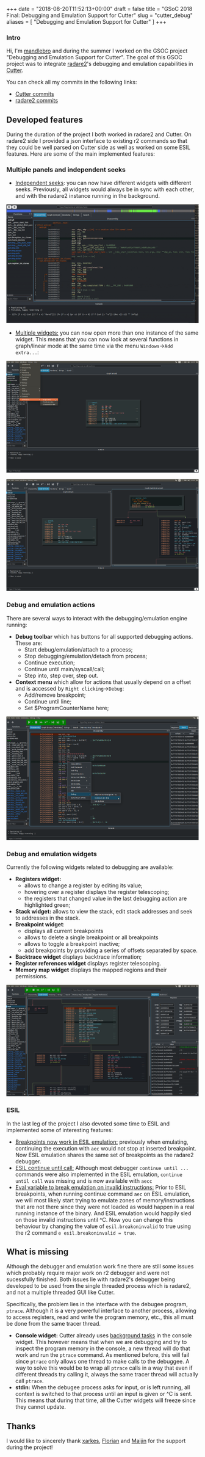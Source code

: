 +++
date = "2018-08-20T11:52:13+00:00"
draft = false
title = "GSoC 2018 Final: Debugging and Emulation Support for Cutter"
slug = "cutter_debug"
aliases = [
	"Debugging and Emulation Support for Cutter"
]
+++

### Intro
Hi, I'm [mandlebro](https://github.com/fcasal) and during the summer I worked on the GSOC project "Debugging and Emulation Support for Cutter". The goal of this GSOC project was to integrate [radare2](https://github.com/radare/radare2)'s debugging and emulation capabilities in [Cutter](https://github.com/radareorg/cutter).

You can check all my commits in the following links:

*   [Cutter commits](https://github.com/radareorg/cutter/commits?author=fcasal)
*   [radare2 commits](https://github.com/radare/radare2/commits?author=fcasal)

## Developed features

During the duration of the project I both worked in radare2 and Cutter. On radare2 side I provided a json interface to existing r2 commands so that they could be well parsed on Cutter side as well as worked on some ESIL features. Here are some of the main implemented features:

### Multiple panels and independent seeks

*   [Independent seeks](https://github.com/radareorg/cutter/commit/0cea9e3287fa12a8a240834a7484c1a957f686c1): you can now have different widgets with different seeks. Previously, all widgets would always be in sync with each other, and with the radare2 instance running in the background.

![](/images/syncseek.gif)

 *   [Multiple widgets:](https://github.com/radareorg/cutter/commit/0cea9e3287fa12a8a240834a7484c1a957f686c1) you can now open more than one instance of the same widget. This means that you can now look at several  functions in graph/linear mode at the same time via the menu `Windows`->`Add extra...`:

![](/images/mult_wid11.png)

![](/images/mult_wid2.png)

### Debug and emulation actions
There are several ways to interact with the debugging/emulation engine running:

*   **Debug toolbar** which has buttons for all supported debugging actions. These are:
    *   Start debug/emulation/attach to a process;
    *   Stop debugging/emulation/detach from process;
    *   Continue execution;
    *   Continue until main/syscall/call;
    *   Step into, step over, step out.
*   **Context menu** which allow for actions that usually depend on a offset and is accessed by `Right clicking`->`Debug`:
    *   Add/remove breakpoint;
    *   Continue until line;
    *   Set $ProgramCounterName here;

![](/images/context_menu.png)

### Debug and emulation widgets
Currently the following widgets related to debugging are available:

*   **Registers widget:** 
    *   allows to change a register by editing its value;
    *   hovering over a register displays the register telescoping;
    *   the registers that changed value in the last debugging action are highlighted green;
*   **Stack widget:** allows to view the stack, edit stack addresses and seek to addresses in the stack.
*   **Breakpoint widget**:
    *   displays all current breakpoints
    *   allows to delete a single breakpoint or all breakpoints
    *   allows to toggle a breakpoint inactive;
    *   add breakpoints by providing a series of offsets separated by space.
*   **Backtrace widget** displays backtrace information;
*   **Register references widget** displays register telescoping.
*   **Memory map widget** displays the mapped regions and their permissions.

![](/images/debug_widgets.png)


### ESIL
In the last leg of the project I also devoted some time to ESIL and implemented some of interesting features:

*   [Breakpoints now work in ESIL emulation:](https://github.com/radare/radare2/commit/9a83761c6df6c483160e6c1ec43c4a50b36f64e2) previously when emulating, continuing the execution with `aec` would not stop at inserted breakpoint. Now ESIL emulation shares the same set of breakpoints as the radare2 debugger.
*   [ESIL continue until call:](https://github.com/radare/radare2/commit/410ff31de8a5c83bf7e5195ce813077991bbe8b2) Although most debugger `continue until ...` commands were also implemented in the ESIL emulation, `continue until call` was missing and is now available with `aecc`
*   [Eval variable to break emulation on invalid instructions:](https://github.com/radare/radare2/pull/10823/files) Prior to ESIL breakpoints, when running continue command `aec` on ESIL emulation, we will most likely start trying to emulate zones of memory/instructions that are not there since they were not loaded as would happen in a real running instance of the binary. And ESIL emulation would happily sled on those invalid instructions until ^C. Now you can change this behaviour by changing the value of ```esil.breakoninvalid``` to true using the r2 command `e esil.breakoninvalid = true`.


## What is missing

Although the debugger and emulation work fine there are still some issues which probably require major work on r2 debugger and were not sucessfully finished. Both issues lie with radare2's debugger being developed to be used from the single threaded process which is radare2, and not a multiple threaded GUI like Cutter.

Specifically, the problem lies in the interface with the debugee program, `ptrace`. Although it is a very powerful interface to another process, allowing to access registers, read and write the program memory, etc., this all must be done from the same tracer thread.

*   **Console widget:** Cutter already uses [background tasks](http://radare.today/posts/background_tasks/) in the console widget. This however means that when we are debugging and try to inspect the program memory in the console, a new thread will do that work and run the `ptrace` command. As mentioned before, this will fail since `ptrace` only allows one thread to make calls to the debuggee. A way to solve this would be to wrap all `ptrace` calls in a way that even if different threads try calling it, always the same tracer thread will actually call `ptrace`.
*   **stdin:** When the debugee process asks for input, or is left running, all context is switched to that process until an input is given or ^C is sent. This means that during that time, all the Cutter widgets will freeze since they cannot update.


## Thanks
I would like to sincerely thank [xarkes](https://github.com/xarkes), [Florian](https://github.com/thestr4ng3r) and [Maijin](https://github.com/Maijin) for the support during the project!

